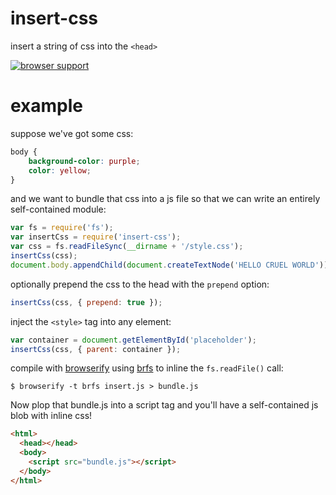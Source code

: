 # insert-css

insert a string of css into the `<head>`

[![browser support](https://ci.testling.com/substack/insert-css.png)](https://ci.testling.com/substack/insert-css)

# example

suppose we've got some css:

``` css
body {
    background-color: purple;
    color: yellow;
}
```

and we want to bundle that css into a js file so that we can write an entirely
self-contained module:

``` js
var fs = require('fs');
var insertCss = require('insert-css');
var css = fs.readFileSync(__dirname + '/style.css');
insertCss(css);
document.body.appendChild(document.createTextNode('HELLO CRUEL WORLD'));
```

optionally prepend the css to the head with the `prepend` option:

``` js
insertCss(css, { prepend: true });
```

inject the `<style>` tag into any element:

``` js
var container = document.getElementById('placeholder');
insertCss(css, { parent: container });
```

compile with [browserify](http://browserify.org) using
[brfs](https://github.com/substack/brfs) to inline the `fs.readFile()`
call:

```
$ browserify -t brfs insert.js > bundle.js
```

Now plop that bundle.js into a script tag and you'll have a self-contained js
blob with inline css!

``` html
<html>
  <head></head>
  <body>
    <script src="bundle.js"></script>
  </body>
</html>
```
